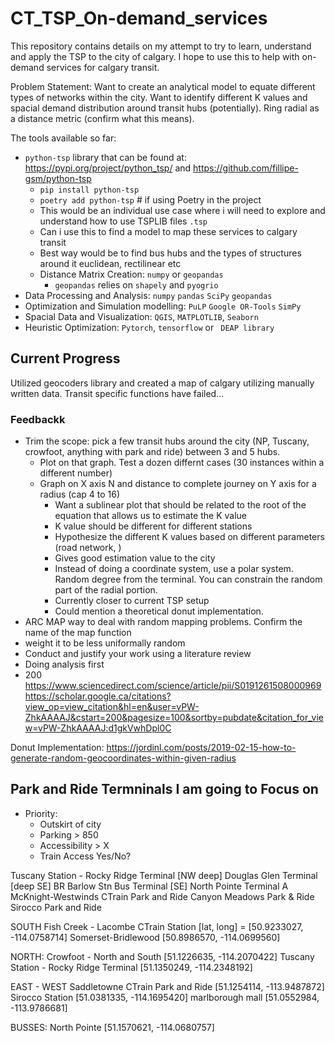 # CT_TSP_On-demand_services

This repository contains details on my attempt to try to learn, understand and apply the TSP to the city of calgary. I hope to use this to help with on-demand services for calgary transit. 

Problem Statement: Want to create an analytical model to equate different types of networks within the city. Want to identify different K values and spacial demand distribution around transit hubs (potentially). Ring radial as a distance metric (confirm what this means).

The tools available so far: 
- `python-tsp` library that can be found at: https://pypi.org/project/python_tsp/ and https://github.com/fillipe-gsm/python-tsp
  - `pip install python-tsp`
  - `poetry add python-tsp`  # if using Poetry in the project
  - This would be an individual use case where i will need to explore and understand how to use TSPLIB files `.tsp`
  - Can i use this to find a model to map these services to calgary transit
  - Best way would be to find bus hubs and the types of structures around it euclidean, rectilinear etc
  - Distance Matrix Creation: `numpy` or `geopandas`
    - `geopandas` relies on `shapely` and `pyogrio`
- Data Processing and Analysis: `numpy` `pandas` `SciPy` `geopandas`
- Optimization and Simulation modelling: `PuLP` `Google OR-Tools` `SimPy`
- Spacial Data and Visualization: `QGIS`, `MATPLOTLIB`, `Seaborn`
- Heuristic Optimization: `Pytorch`, `tensorflow` or ` DEAP library`

## Current Progress
Utilized geocoders library and created a map of calgary utilizing manually written data.
Transit specific functions have failed...

### Feedbackk
- Trim the scope: pick a few transit hubs around the city (NP, Tuscany, crowfoot, anything with park and ride) between 3 and 5 hubs. 
  - Plot on that graph. Test a dozen differnt cases (30 instances within a different number)
  - Graph on X axis N and distance to complete journey on Y axis for a radius (cap 4 to 16)
    - Want a sublinear plot that should be related to the root of the equation that allows us to estimate the K value
    - K value should be different for different stations
    - Hypothesize the different K values based on different parameters (road network, )
    - Gives good estimation value to the city
    - Instead of doing a coordinate system, use a polar system. Random degree from the terminal. You can constrain the random part of the radial portion. 
    - Currently closer to current TSP setup
    - Could mention a theoretical donut implementation.
- ARC MAP way to deal with random mapping problems. Confirm the name of the map function
- weight it to be less uniformally random
- Conduct and justify your work using a literature review
- Doing analysis first
- 200
https://www.sciencedirect.com/science/article/pii/S0191261508000969
https://scholar.google.ca/citations?view_op=view_citation&hl=en&user=vPW-ZhkAAAAJ&cstart=200&pagesize=100&sortby=pubdate&citation_for_view=vPW-ZhkAAAAJ:d1gkVwhDpl0C

Donut Implementation:
https://jordinl.com/posts/2019-02-15-how-to-generate-random-geocoordinates-within-given-radius

## Park and Ride Termninals I am going to Focus on
- Priority: 
  - Outskirt of city
  - Parking > 850
  - Accessibility > X
  - Train Access Yes/No?



Tuscany Station - Rocky Ridge Terminal [NW deep]
Douglas Glen Terminal [deep SE]
BR Barlow Stn Bus Terminal [SE]
North Pointe Terminal A
McKnight-Westwinds CTrain Park and Ride
Canyon Meadows Park & Ride
Sirocco Park and Ride

SOUTH 
Fish Creek - Lacombe CTrain Station [lat, long] = [50.9233027, -114.0758714]
Somerset-Bridlewood [50.8986570, -114.0699560]

NORTH:
Crowfoot - North and South [51.1226635, -114.2070422]
Tuscany Station - Rocky Ridge Terminal [51.1350249, -114.2348192]


EAST - WEST
Saddletowne CTrain Park and Ride [51.1254114, -113.9487872]
Sirocco Station [51.0381335, -114.1695420]
marlborough mall [51.0552984, -113.9786681]

BUSSES:
North Pointe [51.1570621, -114.0680757]
